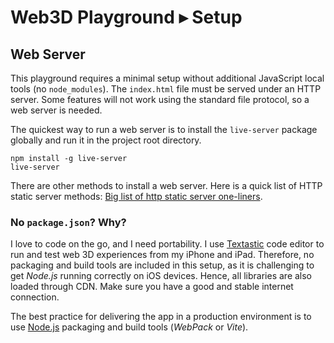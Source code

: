 # Web3D Playground ▸ Setup

## Web Server

This playground requires a minimal setup without additional JavaScript local tools (no `node_modules`). The `index.html` file must be served under an HTTP server. Some features will not work using the standard file protocol, so a web server is needed.

The quickest way to run a web server is to install the `live-server` package globally and run it in the project root directory.

```
npm install -g live-server
live-server
```

There are other methods to install a web server. Here is a quick list of HTTP static server methods: [Big list of http static server one-liners](https://gist.github.com/willurd/5720255).

### No `package.json`? Why?

I love to code on the go, and I need portability. I use [Textastic](https://www.textasticapp.com/) code editor to run and test web 3D experiences from my iPhone and iPad. Therefore, no packaging and build tools are included in this setup, as it is challenging to get *Node.js* running correctly on iOS devices. Hence, all libraries are also loaded through CDN. Make sure you have a good and stable internet connection.

The best practice for delivering the app in a production environment is to use [Node.js](https://nodejs.org/) packaging and build tools (*WebPack* or *Vite*).
